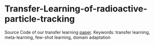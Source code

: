 # Transfer-Learning-of-radioactive-particle-tracking #
Source Code of our transfer learning [paper](https://www.sciencedirect.com/science/article/pii/S0009250921007557?via%3Dihub).
Keywords: transfer learning, meta-learning, few-shot learning, domain adaptation
